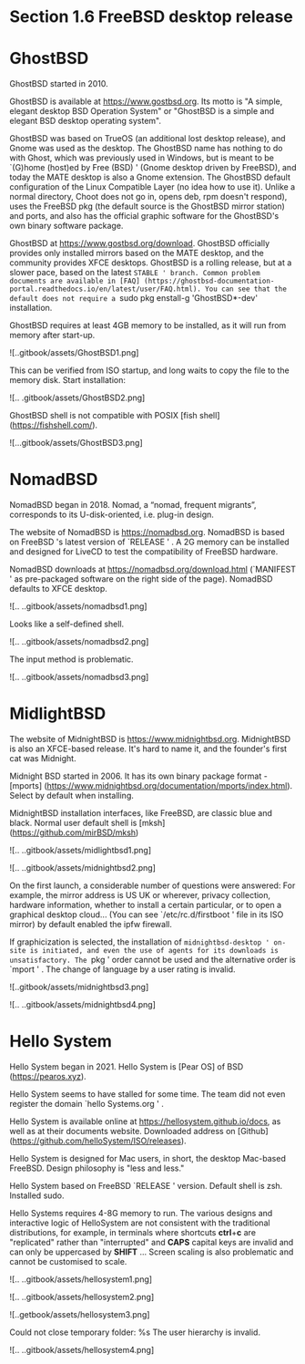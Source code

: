 # Section 1.6 FreeBSD desktop release


# GhostBSD

GhostBSD started in 2010.

GhostBSD is available at <https://www.gostbsd.org>. Its motto is "A simple, elegant desktop BSD Operation System" or "GhostBSD is a simple and elegant BSD desktop operating system".

GhostBSD was based on TrueOS (an additional lost desktop release), and Gnome was used as the desktop. The GhostBSD name has nothing to do with Ghost, which was previously used in Windows, but is meant to be `(G)home (host)ed by Free (BSD) ' (Gnome desktop driven by FreeBSD), and today the MATE desktop is also a Gnome extension. The GhostBSD default configuration of the Linux Compatible Layer (no idea how to use it). Unlike a normal directory, Choot does not go in, opens deb, rpm doesn't respond), uses the FreeBSD pkg (the default source is the GhostBSD mirror station) and ports, and also has the official graphic software for the GhostBSD's own binary software package.

GhostBSD at <https://www.gostbsd.org/download>. GhostBSD officially provides only installed mirrors based on the MATE desktop, and the community provides XFCE desktops. GhostBSD is a rolling release, but at a slower pace, based on the latest `STABLE ' branch. Common problem documents are available in [FAQ] (https://ghostbsd-documentation-portal.readthedocs.io/en/latest/user/FAQ.html). You can see that the default does not require a `sudo pkg enstall-g 'GhostBSD*-dev' installation.

GhostBSD requires at least 4GB memory to be installed, as it will run from memory after start-up.

![..gitbook/assets/GhostBSD1.png]

This can be verified from ISO startup, and long waits to copy the file to the memory disk. Start installation:

![.. .gitbook/assets/GhostBSD2.png]

GhostBSD shell is not compatible with POSIX [fish shell] (https://fishshell.com/).

![...gitbook/assets/GhostBSD3.png]


# NomadBSD

NomadBSD began in 2018. Nomad, a “nomad, frequent migrants”, corresponds to its U-disk-oriented, i.e. plug-in design.

The website of NomadBSD is <https://nomadbsd.org>. NomadBSD is based on FreeBSD 's latest version of `RELEASE ' . A 2G memory can be installed and designed for LiveCD to test the compatibility of FreeBSD hardware.

NomadBSD downloads at <https://nomadbsd.org/download.html> (`MANIFEST ' as pre-packaged software on the right side of the page). NomadBSD defaults to XFCE desktop.

![.. ..gitbook/assets/nomadbsd1.png]

Looks like a self-defined shell.

![.. ..gitbook/assets/nomadbsd2.png]

The input method is problematic.

![.. ..gitbook/assets/nomadbsd3.png]

# MidlightBSD

The website of MidnightBSD is <https://www.midnightbsd.org>. MidnightBSD is also an XFCE-based release. It's hard to name it, and the founder's first cat was Midnight.

Midnight BSD started in 2006. It has its own binary package format - [mports] (https://www.midnightbsd.org/documentation/mports/index.html). Select by default when installing.

MidnightBSD installation interfaces, like FreeBSD, are classic blue and black. Normal user default shell is [mksh] (https://github.com/mirBSD/mksh)

![.. ..gitbook/assets/midlightbsd1.png]

![.. ..gitbook/assets/midnightbsd2.png]

On the first launch, a considerable number of questions were answered: For example, the mirror address is US UK or wherever, privacy collection, hardware information, whether to install a certain particular, or to open a graphical desktop cloud... (You can see `/etc/rc.d/firstboot ' file in its ISO mirror) by default enabled the ipfw firewall.

If graphicization is selected, the installation of `midnightbsd-desktop ' on-site is initiated, and even the use of agents for its downloads is unsatisfactory. The `pkg ' order cannot be used and the alternative order is `mport ' . The change of language by a user rating is invalid.

![..gitbook/assets/midnightbsd3.png]

![.. ..gitbook/assets/midnightbsd4.png]


# Hello System

Hello System began in 2021. Hello System is [Pear OS] of BSD (https://pearos.xyz).

Hello System seems to have stalled for some time. The team did not even register the domain `hello Systems.org ' .

Hello System is available online at <https://hellosystem.github.io/docs>, as well as at their documents website. Downloaded address on [Github] (https://github.com/helloSystem/ISO/releases).

Hello System is designed for Mac users, in short, the desktop Mac-based FreeBSD. Design philosophy is "less and less."

Hello System based on FreeBSD `RELEASE ' version. Default shell is zsh. Installed sudo.

Hello Systems requires 4-8G memory to run. The various designs and interactive logic of HelloSystem are not consistent with the traditional distributions, for example, in terminals where shortcuts **ctrl**+**c** are "replicated" rather than "interrupted" and **CAPS** capital keys are invalid and can only be uppercased by **SHIFT** ... Screen scaling is also problematic and cannot be customised to scale.

![.. ..gitbook/assets/hellosystem1.png]

![.. ..gitbook/assets/hellosystem2.png]

![..getbook/assets/hellosystem3.png]

Could not close temporary folder: %s The user hierarchy is invalid.

![.. ..gitbook/assets/hellosystem4.png]

